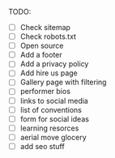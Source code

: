 TODO:

- [ ] Check sitemap
- [ ] Check robots.txt
- [ ] Open source
- [ ] Add a footer
- [ ] Add a privacy policy
- [ ] Add hire us page
- [ ] Gallery page with filtering
- [ ] performer bios
- [ ] links to social media
- [ ] list of conventions
- [ ] form for social ideas
- [ ] learning resorces
- [ ] aerial move glocery
- [ ] add seo stuff
